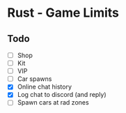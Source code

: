 # Rust - Game Limits


## Todo
- [ ] Shop
- [ ] Kit
- [ ] VIP
- [ ] Car spawns
- [x] Online chat history
- [x] Log chat to discord (and reply)
- [ ] Spawn cars at rad zones

